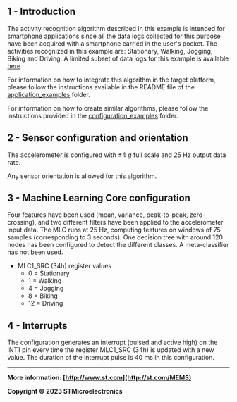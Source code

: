 ## 1 - Introduction

The activity recognition algorithm described in this example is intended for smartphone applications since all the data logs collected for this purpose have been acquired with a smartphone carried in the user's pocket.
The activities recognized in this example are: Stationary, Walking, Jogging, Biking and Driving.
A limited subset of data logs for this example is available [here](./datalogs/).

For information on how to integrate this algorithm in the target platform, please follow the instructions available in the README file of the [application_examples]( https://github.com/STMicroelectronics/STMems_Machine_Learning_Core/tree/master/application_examples ) folder.

For information on how to create similar algorithms, please follow the instructions provided in the [configuration_examples]( https://github.com/STMicroelectronics/STMems_Machine_Learning_Core/tree/master/configuration_examples ) folder.


## 2 - Sensor configuration and orientation

The accelerometer is configured with ±4 *g* full scale and 25 Hz output data rate.

Any sensor orientation is allowed for this algorithm.


## 3 - Machine Learning Core configuration

Four features have been used (mean, variance, peak-to-peak, zero-crossing), and two different filters have been applied to the accelerometer input data.
The MLC runs at 25 Hz, computing features on windows of 75 samples (corresponding to 3 seconds).
One decision tree with around 120 nodes has been configured to detect the different classes.
A meta-classifier has not been used.

- MLC1_SRC (34h) register values
  - 0 = Stationary
  - 1 = Walking
  - 4 = Jogging
  - 8 = Biking
  - 12 = Driving


## 4 - Interrupts

The configuration generates an interrupt (pulsed and active high) on the INT1 pin every time the register MLC1_SRC (34h) is updated with a new value. The duration of the interrupt pulse is 40 ms in this configuration.

------

**More information: [http://www.st.com](http://st.com/MEMS)**

**Copyright © 2023 STMicroelectronics**
